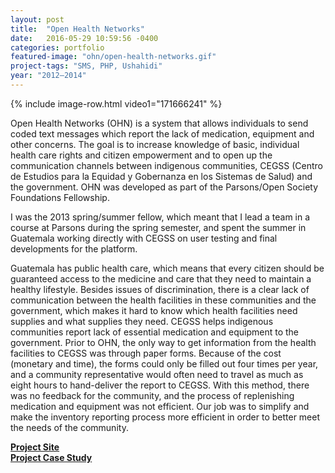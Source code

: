 ```yaml
---
layout: post
title:  "Open Health Networks"
date:   2016-05-29 10:59:56 -0400
categories: portfolio
featured-image: "ohn/open-health-networks.gif"
project-tags: "SMS, PHP, Ushahidi"
year: "2012–2014"
---
```


{% include image-row.html video1="171666241" %}

Open Health Networks (OHN) is a system that allows individuals to send coded text messages which report the lack of medication, equipment and other concerns. The goal is to increase knowledge of basic, individual health care rights and citizen empowerment and to open up the communication channels between indigenous communities, CEGSS (Centro de Estudios para la Equidad y Gobernanza en los Sistemas de Salud) and the government. OHN was developed as part of the Parsons/Open Society Foundations Fellowship.

I was the 2013 spring/summer fellow, which meant that I lead a team in a course at Parsons during the spring semester, and spent the summer in Guatemala working directly with CEGSS on user testing and final developments for the platform.

Guatemala has public health care, which means that every citizen should be guaranteed access to the medicine and care that they need to maintain a healthy lifestyle. Besides issues of discrimination, there is a clear lack of communication between the health facilities in these communities and the government, which makes it hard to know which health facilities need supplies and what supplies they need. CEGSS helps indigenous communities report lack of essential medication and equipment to the government. Prior to OHN, the only way to get information from the health facilities to CEGSS was through paper forms. Because of the cost (monetary and time), the forms could only be filled out four times per year, and a community representative would often need to travel as much as eight hours to hand-deliver the report to CEGSS. With this method, there was no feedback for the community, and the process of replenishing medication and equipment was not efficient. Our job was to simplify and make the inventory reporting process more efficient in order to better meet the needs of the community.

**[Project Site](http://vigilanciaysalud.com/plataforma/)**
<br>
**[Project Case Study](http://cegss.osf.parsons.edu/)**

